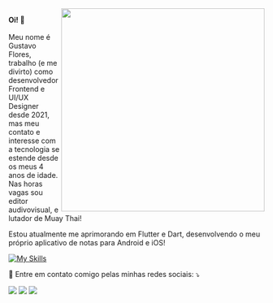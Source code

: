 <img src="https://raw.githubusercontent.com/MicaelliMedeiros/micaellimedeiros/master/image/computer-illustration.png" min-width="400px" max-width="400px" width="400px" align="right">

<p align="left"> 
<strong>Oi! 👋</strong><br><br>Meu nome é Gustavo Flores, trabalho (e me divirto) como desenvolvedor Frontend e UI/UX Designer desde 2021, mas meu contato e interesse com a tecnologia se estende desde os meus 4 anos de idade. Nas horas vagas sou editor audivovisual, e lutador de Muay Thai! </p>

<p align="left"> 
Estou atualmente me aprimorando em Flutter e Dart, desenvolvendo o meu próprio aplicativo de notas para Android e iOS!</p>


[![My Skills](https://skillicons.dev/icons?i=flutter,dart,js,html,css)](https://skillicons.dev)

<p align="left">
  💌 Entre em contato comigo pelas minhas redes sociais: ⤵️
</p>

<p align="left">
  <a href="dev.gustavo.flores@gmail.com" alt="Gmail">
  <img src="https://img.shields.io/badge/-Gmail-FF0000?style=flat-square&labelColor=FF0000&logo=gmail&logoColor=white&link=dev.gustavo.flores@gmail.com" /></a>

  <a href="https://www.linkedin.com/in/gustavo-fagundes-flores/" alt="LinkedIn">
  <img src="https://img.shields.io/badge/-Linkedin-0e76a8?style=flat-square&logo=Linkedin&logoColor=white&link=https://www.linkedin.com/in/gustavo-fagundes-flores/" /></a>

  <!-- a href="#" alt="WhatsApp">
  <img src="https://img.shields.io/badge/-WhatsApp-25d366?style=flat-square&labelColor=25d366&logo=whatsapp&logoColor=white&link=API-DO-SEU-WHATSAPP"/></a>

  <a href="#" alt="Facebook">
  <img src="https://img.shields.io/badge/-Facebook-3b5998?style=flat-square&labelColor=3b5998&logo=facebook&logoColor=white&link=LINK-DO-SEU-FACEBOOK"/></a-->

  <a href="https://www.instagram.com/gustevito/" alt="Instagram">
  <img src="https://img.shields.io/badge/-Instagram-DF0174?style=flat-square&labelColor=DF0174&logo=instagram&logoColor=white&link=instagram.com/gustevito"/></a>
</p>


<!--
**gustevito/gustevito** is a ✨ _special_ ✨ repository because its `README.md` (this file) appears on your GitHub profile.

Here are some ideas to get you started:

- 🔭 I’m currently working on ...
- 🌱 I’m currently learning ...
- 👯 I’m looking to collaborate on ...
- 🤔 I’m looking for help with ...
- 💬 Ask me about ...
- 📫 How to reach me: ...
- 😄 Pronouns: ...
- ⚡ Fun fact: ...
-->
